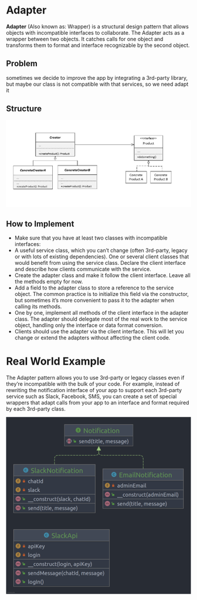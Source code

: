 # Adapter

**Adapter** (Also known as: Wrapper) is a structural design pattern that allows objects with incompatible interfaces to
collaborate. The Adapter acts as a wrapper between two objects. It catches calls for one object and transforms them to
format and interface recognizable by the second object.

## Problem

sometimes we decide to improve the app by integrating a 3rd-party library, but maybe our class is not compatible with
that services, so we need adapt it 

## Structure

<img src="assets/scheme.jpg" alt="Adapter"/>

## How to Implement

- Make sure that you have at least two classes with incompatible interfaces:
- A useful service class, which you can’t change (often 3rd-party, legacy or with lots of existing dependencies). One or
  several client classes that would benefit from using the service class. Declare the client interface and describe how
  clients communicate with the service.
- Create the adapter class and make it follow the client interface. Leave all the methods empty for now.
- Add a field to the adapter class to store a reference to the service object. The common practice is to initialize this
  field via the constructor, but sometimes it’s more convenient to pass it to the adapter when calling its methods.
- One by one, implement all methods of the client interface in the adapter class. The adapter should delegate most of
  the real work to the service object, handling only the interface or data format conversion.
- Clients should use the adapter via the client interface. This will let you change or extend the adapters without
  affecting the client code.

# Real World Example

The Adapter pattern allows you to use 3rd-party or legacy classes even if they’re incompatible with the bulk of your
code. For example, instead of rewriting the notification interface of your app to support each 3rd-party service such as
Slack, Facebook, SMS, you can create a set of special wrappers that adapt calls from your app to an interface and format
required by each 3rd-party class.

<img src="assets/uml.png" alt="Adapter Example"/>
